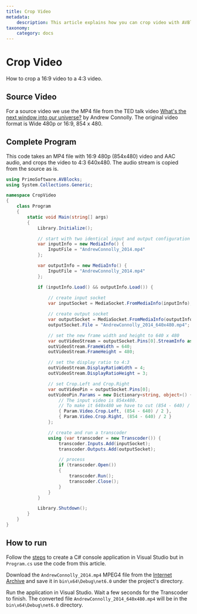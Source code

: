 ```yaml
---
title: Crop Video
metadata:
    description: This article explains how you can crop video with AVBlocks.
taxonomy:
    category: docs
---
```


# Crop Video

How to crop a 16:9 video to a 4:3 video.

## Source Video

For a source video we use the MP4 file from the TED talk video [What's the next window into our universe?](https://archive.org/details/AndrewConnolly_2014) by Andrew Connolly. The original video format is Wide 480p or 16:9, 854 x 480.

## Complete Program

This code takes an MP4 file with 16:9 480p (854x480) video and AAC audio, and crops the video to 4:3 640x480. The audio stream is copied from the source as is.    

``` csharp
using PrimoSoftware.AVBlocks;
using System.Collections.Generic;

namespace CropVideo
{
    class Program
    {
        static void Main(string[] args)
        {
            Library.Initialize();

            // start with two identical input and output configuration
            var inputInfo = new MediaInfo() {
                InputFile = "AndrewConnolly_2014.mp4"
            };

            var outputInfo = new MediaInfo() {
                InputFile = "AndrewConnolly_2014.mp4"
            };

            if (inputInfo.Load() && outputInfo.Load()) {
                
                // create input socket
                var inputSocket = MediaSocket.FromMediaInfo(inputInfo);

                // create output socket
                var outputSocket = MediaSocket.FromMediaInfo(outputInfo);
                outputSocket.File = "AndrewConnolly_2014_640x480.mp4";

                // set the new frame width and height to 640 x 480
                var outVideoStream = outputSocket.Pins[0].StreamInfo as VideoStreamInfo;
                outVideoStream.FrameWidth = 640;
                outVideoStream.FrameHeight = 480;

                // set the display ratio to 4:3
                outVideoStream.DisplayRatioWidth = 4;
                outVideoStream.DisplayRatioHeight = 3;

                // set Crop.Left and Crop.Right 
                var outVideoPin = outputSocket.Pins[0];
                outVideoPin.Params = new Dictionary<string, object>() {
                    // The input video is 854x480. 
                    // To make it 640x480 we have to cut (854 - 640) / 2 pixels from each side.
                    { Param.Video.Crop.Left, (854 - 640) / 2 },
                    { Param.Video.Crop.Right, (854 - 640) / 2 } 
                };

                // create and run a transcoder
                using (var transcoder = new Transcoder()) {
                    transcoder.Inputs.Add(inputSocket);
                    transcoder.Outputs.Add(outputSocket);

                    // process
                    if (transcoder.Open())
                    {
                        transcoder.Run();
                        transcoder.Close();
                    }
                }
            }

            Library.Shutdown();
        }
    }
}
```

## How to run

Follow the [steps](../getting-started-windows/create-a-c-sharp-console-app-in-visual-studio) to create a C# console application in Visual Studio but in `Program.cs` use the code from this article. 

Download the `AndrewConnolly_2014.mp4` MPEG4 file from the [Internet Archive](https://archive.org/details/AndrewConnolly_2014) and save it in `bin\x64\Debug\net6.0` under the project's directory.

Run the application in Visual Studio. Wait a few seconds for the Transcoder to finish. The converted file `AndrewConnolly_2014_640x480.mp4` will be in the `bin\x64\Debug\net6.0` directory.
	
